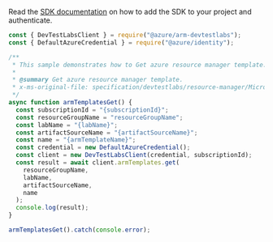 Read the [SDK documentation](https://github.com/Azure/azure-sdk-for-js/blob/%40azure%2Farm-devtestlabs_4.0.1/sdk/devtestlabs/arm-devtestlabs/README.md) on how to add the SDK to your project and authenticate.

```javascript
const { DevTestLabsClient } = require("@azure/arm-devtestlabs");
const { DefaultAzureCredential } = require("@azure/identity");

/**
 * This sample demonstrates how to Get azure resource manager template.
 *
 * @summary Get azure resource manager template.
 * x-ms-original-file: specification/devtestlabs/resource-manager/Microsoft.DevTestLab/stable/2018-09-15/examples/ArmTemplates_Get.json
 */
async function armTemplatesGet() {
  const subscriptionId = "{subscriptionId}";
  const resourceGroupName = "resourceGroupName";
  const labName = "{labName}";
  const artifactSourceName = "{artifactSourceName}";
  const name = "{armTemplateName}";
  const credential = new DefaultAzureCredential();
  const client = new DevTestLabsClient(credential, subscriptionId);
  const result = await client.armTemplates.get(
    resourceGroupName,
    labName,
    artifactSourceName,
    name
  );
  console.log(result);
}

armTemplatesGet().catch(console.error);
```
